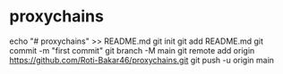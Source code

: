 # proxychains
echo "# proxychains" >> README.md
git init
git add README.md
git commit -m "first commit"
git branch -M main
git remote add origin https://github.com/Roti-Bakar46/proxychains.git
git push -u origin main
